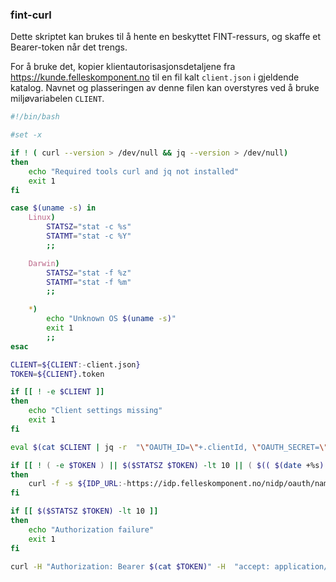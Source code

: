 ### fint-curl

Dette skriptet kan brukes til å hente en beskyttet FINT-ressurs, og skaffe et Bearer-token når det trengs.

For å bruke det, kopier klientautorisasjonsdetaljene fra <https://kunde.felleskomponent.no> til en fil kalt `client.json` i gjeldende katalog. Navnet og plasseringen av denne filen kan overstyres ved å bruke miljøvariabelen `CLIENT`.

```bash
#!/bin/bash

#set -x

if ! ( curl --version > /dev/null && jq --version > /dev/null)
then
	echo "Required tools curl and jq not installed"
	exit 1
fi

case $(uname -s) in
	Linux)
		STATSZ="stat -c %s"
		STATMT="stat -c %Y"
		;;

	Darwin)
		STATSZ="stat -f %z"
		STATMT="stat -f %m"
		;;

	*)
		echo "Unknown OS $(uname -s)"
		exit 1
		;;
esac

CLIENT=${CLIENT:-client.json}
TOKEN=${CLIENT}.token

if [[ ! -e $CLIENT ]]
then
    echo "Client settings missing"
    exit 1
fi

eval $(cat $CLIENT | jq -r  "\"OAUTH_ID=\"+.clientId, \"OAUTH_SECRET=\"+.openIdSecret, \"OAUTH_USER=\"+.username, \"OAUTH_PWD=\"+.password, \"SCOPE=\"+.scope, \"IDP_URL=\"+.idpUri, \"ASSET_ID=\"+.assetId")

if [[ ! ( -e $TOKEN ) || $($STATSZ $TOKEN) -lt 10 || ( $(( $(date +%s) - $($STATMT $TOKEN) )) -gt 3500 ) ]]
then
    curl -f -s ${IDP_URL:-https://idp.felleskomponent.no/nidp/oauth/nam/token} -u "${OAUTH_ID}:${OAUTH_SECRET}" -d grant_type=password -d username="${OAUTH_USER}" -d password="${OAUTH_PWD}" -d scope="${SCOPE:-fint-client}" | jq -r '.access_token' > $TOKEN
fi

if [[ $($STATSZ $TOKEN) -lt 10 ]]
then
	echo "Authorization failure"
	exit 1
fi

curl -H "Authorization: Bearer $(cat $TOKEN)" -H  "accept: application/json;charset=UTF-8" -H "Content-Type: application/json" -H  "x-org-id: ${ASSET_ID:-fintlabs.no}" -H  "x-client: ${OAUTH_USER}" $*

```
